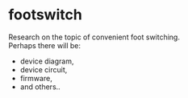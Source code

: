 # footswitch
Research on the topic of convenient foot switching.   
Perhaps there will be: 
- device diagram, 
- device circuit, 
- firmware,
- and others..
